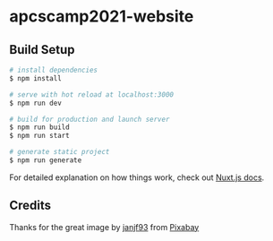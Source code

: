 # apcscamp2021-website

## Build Setup

```bash
# install dependencies
$ npm install

# serve with hot reload at localhost:3000
$ npm run dev

# build for production and launch server
$ npm run build
$ npm run start

# generate static project
$ npm run generate
```

For detailed explanation on how things work, check out [Nuxt.js docs](https://nuxtjs.org).

## Credits

Thanks for the great image by [janjf93](https://pixabay.com/users/janjf93-3084263/?utm_source=link-attribution&amp;utm_medium=referral&amp;utm_campaign=image&amp;utm_content=2126885) from [Pixabay](https://pixabay.com/?utm_source=link-attribution&amp;utm_medium=referral&amp;utm_campaign=image&amp;utm_content=2126885)
